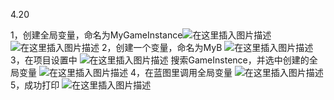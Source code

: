 ﻿4.20

1，创建全局变量，命名为MyGameInstance![在这里插入图片描述](https://img-blog.csdnimg.cn/20181026203857346.png?x-oss-process=image/watermark,type_ZmFuZ3poZW5naGVpdGk,shadow_10,text_aHR0cHM6Ly9ibG9nLmNzZG4ubmV0L3FxXzQyNjczOTIx,size_27,color_FFFFFF,t_70)
![在这里插入图片描述](https://img-blog.csdnimg.cn/20181026203935938.png?x-oss-process=image/watermark,type_ZmFuZ3poZW5naGVpdGk,shadow_10,text_aHR0cHM6Ly9ibG9nLmNzZG4ubmV0L3FxXzQyNjczOTIx,size_27,color_FFFFFF,t_70)
2，创建一个变量，命名为MyB
![在这里插入图片描述](https://img-blog.csdnimg.cn/20181026204232953.png?x-oss-process=image/watermark,type_ZmFuZ3poZW5naGVpdGk,shadow_10,text_aHR0cHM6Ly9ibG9nLmNzZG4ubmV0L3FxXzQyNjczOTIx,size_27,color_FFFFFF,t_70)
3，在项目设置中
![在这里插入图片描述](https://img-blog.csdnimg.cn/20181026204417488.png?x-oss-process=image/watermark,type_ZmFuZ3poZW5naGVpdGk,shadow_10,text_aHR0cHM6Ly9ibG9nLmNzZG4ubmV0L3FxXzQyNjczOTIx,size_27,color_FFFFFF,t_70)
搜索GameInstence，并选中创建的全局变量
![在这里插入图片描述](https://img-blog.csdnimg.cn/20181026204724662.png?x-oss-process=image/watermark,type_ZmFuZ3poZW5naGVpdGk,shadow_10,text_aHR0cHM6Ly9ibG9nLmNzZG4ubmV0L3FxXzQyNjczOTIx,size_27,color_FFFFFF,t_70)
4，在蓝图里调用全局变量
![在这里插入图片描述](https://img-blog.csdnimg.cn/20181026205618340.png?x-oss-process=image/watermark,type_ZmFuZ3poZW5naGVpdGk,shadow_10,text_aHR0cHM6Ly9ibG9nLmNzZG4ubmV0L3FxXzQyNjczOTIx,size_27,color_FFFFFF,t_70)
5，成功打印
![在这里插入图片描述](https://img-blog.csdnimg.cn/20181026205743487.png?x-oss-process=image/watermark,type_ZmFuZ3poZW5naGVpdGk,shadow_10,text_aHR0cHM6Ly9ibG9nLmNzZG4ubmV0L3FxXzQyNjczOTIx,size_27,color_FFFFFF,t_70)
